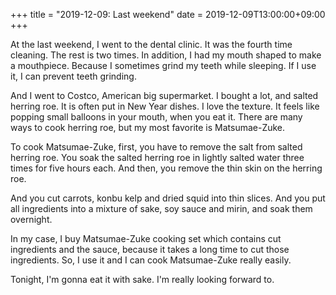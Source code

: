 +++
title =  "2019-12-09: Last weekend"
date = 2019-12-09T13:00:00+09:00
+++

At the last weekend, I went to the dental clinic.
It was the fourth time cleaning. The rest is two times.
In addition, I had my mouth shaped to make a mouthpiece.
Because I sometimes grind my teeth while sleeping.
If I use it, I can prevent teeth grinding.

And I went to Costco, American big supermarket.
I bought a lot, and salted herring roe.
It is often put in New Year dishes.
I love the texture.
It feels like popping small balloons in your mouth, when you eat it.
There are many ways to cook herring roe,
but my most favorite is Matsumae-Zuke.

To cook Matsumae-Zuke,
first, you have to remove the salt from salted herring roe.
You soak the salted herring roe in lightly salted water three times for five hours each.
And then, you remove the thin skin on the herring roe.

And you cut carrots, konbu kelp and dried squid into thin slices.
And you put all ingredients into a mixture of sake, soy sauce and mirin,
and soak them overnight.

In my case,
I buy Matsumae-Zuke cooking set which contains cut ingredients and the sauce,
because it takes a long time to cut those ingredients.
So, I use it and I can cook Matsumae-Zuke really easily.

Tonight, I'm gonna eat it with sake.
I'm really looking forward to.
